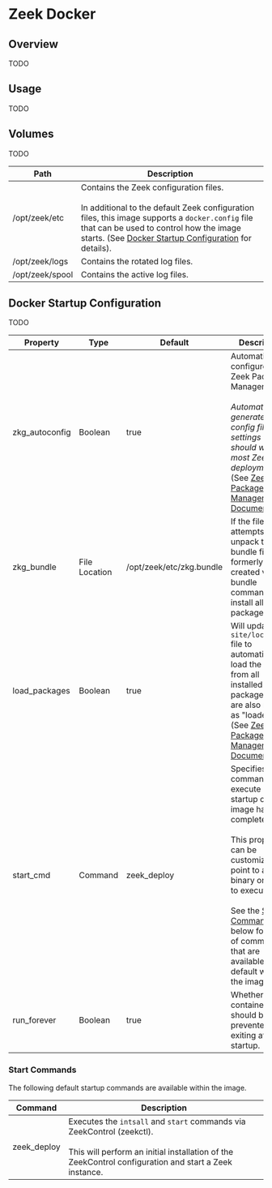 # Zeek Docker

## Overview

TODO

## Usage

TODO

## Volumes

TODO 

| Path | Description |
| - | - |
| /opt/zeek/etc | Contains the Zeek configuration files.<br><br>In additional to the default Zeek configuration files, this image supports a `docker.config` file that can be used to control how the image starts. (See [Docker Startup Configuration](#docker-startup-configuration) for details). |
| /opt/zeek/logs | Contains the rotated log files. |
| /opt/zeek/spool | Contains the active log files. |

## Docker Startup Configuration

TODO

| Property | Type | Default | Description
| - | - | - | - |
| zkg_autoconfig | Boolean | true | Automatically configures the Zeek Package Manager (zkg).<br><br>*Automatically generates a config file with settings that should work for most Zeek deployments.* <br>(See [Zeek Package Manager Documentation](https://docs.zeek.org/projects/package-manager/en/stable/quickstart.html#basic-configuration)) |
| zkg_bundle | File Location | /opt/zeek/etc/zkg.bundle | If the file exists, attempts to unpack the bundle file formerly created via the bundle command and install all the packages. |
| load_packages | Boolean | true | Will update the `site/local.zeek` file to automatically load the scripts from all installed packages that are also marked as "loaded".<br>(See [Zeek Package Manager Documentation](https://docs.zeek.org/projects/package-manager/en/stable/quickstart.html#basic-configuration)) |
| start_cmd | Command | zeek_deploy | Specifies a command to execute once startup of the image has completed. <br><br>This property can be customized to point to any binary or script to execute.<br><br>See the [Start Commands](#start-commands) list below for a set of commands that are available by default within the image.|
| run_forever | Boolean | true | Whether the container should be prevented from exiting after startup. |

### Start Commands

The following default startup commands are available within the image.

| Command | Description |
|-|-|
| zeek_deploy | Executes the `intsall` and `start` commands via ZeekControl (zeekctl).<br><br>This will perform an initial installation of the ZeekControl configuration and start a Zeek instance. |

